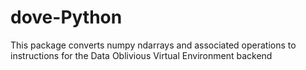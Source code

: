 # dove-Python
This package converts numpy ndarrays and associated operations to instructions 
for the Data Oblivious Virtual Environment backend
